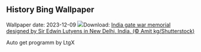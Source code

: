 ## History Bing Wallpaper
Wallpaper date: 2023-12-09
![](https://www.bing.com/th?id=OHR.IndiaGate_EN-IN7190380885_UHD.jpg&w=1000)Download: [India gate war memorial designed by Sir Edwin Lutyens in New Delhi, India. (© Amit kg/Shutterstock)](https://www.bing.com/th?id=OHR.IndiaGate_EN-IN7190380885_UHD.jpg)

Auto get programm by LtgX
